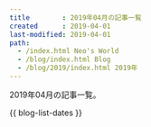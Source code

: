 ```yaml
---
title        : 2019年04月の記事一覧
created      : 2019-04-01
last-modified: 2019-04-01
path:
  - /index.html Neo's World
  - /blog/index.html Blog
  - /blog/2019/index.html 2019年
---
```


2019年04月の記事一覧。

{{ blog-list-dates }}
